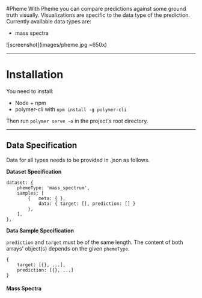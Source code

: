 #Pheme
With Pheme you can compare predictions against some ground truth visually. Visualizations are specific to the data type of the prediction. Currently available data types are:

- mass spectra


![screenshot](images/pheme.jpg =650x)

---
# Installation

You need to install:

- Node + npm
- polymer-cli with `npm install -g polymer-cli`

Then run `polymer serve -o` in the project's root directory.

---

## Data Specification
Data for all types needs to be provided in .json as follows.

**Dataset Specification**
        
        
	dataset: {
	    phemeType: 'mass_spectrum',
	    samples: [
	        {   meta: { },
	            data: { target: [], prediction: [] }
	        },
	    ],
	},


**Data Sample Specification**

 `prediction` and `target` must be of the same length. The content of both arrays' object(s) depends on the given `phemeType`.
	
	{	
		target: [{}, ...],
		prediction: [{}, ...]
	}
	

#### Mass Spectra











